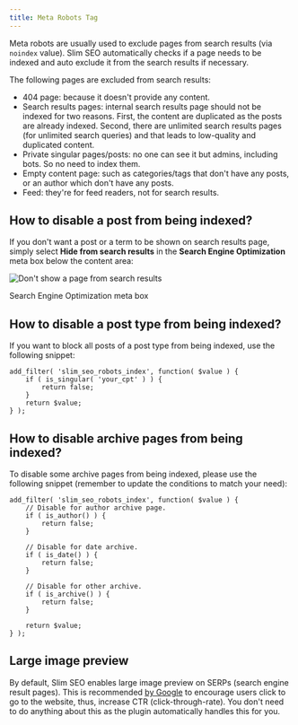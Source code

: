 ```yaml
---
title: Meta Robots Tag
---
```


Meta robots are usually used to exclude pages from search results (via `noindex` value). Slim SEO automatically checks if a page needs to be indexed and auto exclude it from the search results if necessary.

The following pages are excluded from search results:

- 404 page: because it doesn't provide any content.
- Search results pages: internal search results page should not be indexed for two reasons. First, the content are duplicated as the posts are already indexed. Second, there are unlimited search results pages (for unlimited search queries) and that leads to low-quality and duplicated content.
- Private singular pages/posts: no one can see it but admins, including bots. So no need to index them.
- Empty content page: such as categories/tags that don't have any posts, or an author which don't have any posts.
- Feed: they're for feed readers, not for search results.

## How to disable a post from being indexed?

If you don't want a post or a term to be shown on search results page, simply select **Hide from search results** in the **Search Engine Optimization** meta box below the content area:

![Don't show a page from search results](https://i.imgur.com/D0DdbxS.png)

Search Engine Optimization meta box

## How to disable a post type from being indexed?

If you want to block all posts of a post type from being indexed, use the following snippet:

```
add_filter( 'slim_seo_robots_index', function( $value ) {
    if ( is_singular( 'your_cpt' ) ) {
        return false;
    }
    return $value;
} );
```

## How to disable archive pages from being indexed?

To disable some archive pages from being indexed, please use the following snippet (remember to update the conditions to match your need):

```
add_filter( 'slim_seo_robots_index', function( $value ) {
    // Disable for author archive page.
    if ( is_author() ) {
        return false;
    }

    // Disable for date archive.
    if ( is_date() ) {
        return false;
    }

    // Disable for other archive.
    if ( is_archive() ) {
        return false;
    }

    return $value;
} );
```

## Large image preview

By default, Slim SEO enables large image preview on SERPs (search engine result pages). This is recommended [by Google](https://developers.google.com/search/blog/2019/09/more-controls-on-search) to encourage users click to go to the website, thus, increase CTR (click-through-rate). You don't need to do anything about this as the plugin automatically handles this for you.
